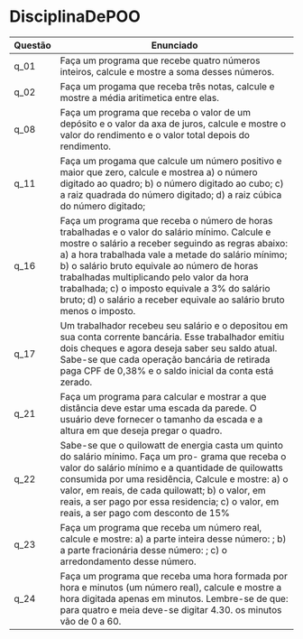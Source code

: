 # DisciplinaDePOO
 Questão | Enunciado
--------- | ------
q_01| Faça um programa que recebe quatro números inteiros, calcule e mostre a soma desses números.
q_02 | Faça um progama que receba três notas, calcule e mostre a média aritimetica entre elas.
q_08 | Faça um programa que receba o valor de um depósito e o valor da axa de juros, calcule e mostre o valor do rendimento e o valor total depois do rendimento.
q_11 | Faça um progama que calcule um número positivo e maior que zero, calcule e mostrea a) o número digitado ao quadro; b) o número digitado ao cubo; c) a raiz quadrada do número digitado; d) a raiz cúbica do número digitado;
q_16| Faça um programa que receba o número de horas trabalhadas e o valor do salário mínimo. Calcule e mostre o salário a receber seguindo as regras abaixo: a) a hora trabalhada vale a metade do salário mínimo; b) o salário bruto equivale ao número de horas trabalhadas multiplicando pelo valor da hora trabalhada; c) o imposto equivale a 3% do salário bruto; d) o salário a receber equivale ao salário bruto menos o imposto.
q_17| Um trabalhador recebeu seu salário e o depositou em sua conta corrente bancária. Esse trabalhador emitiu dois cheques e agora deseja saber seu saldo atual. Sabe-se que cada operação bancária de retirada paga CPF de 0,38% e o saldo inicial da conta está zerado.
q_21| Faça um programa para calcular e mostrar a que distância deve estar uma escada da parede. O usuário deve fornecer o tamanho da escada e a altura em que deseja pregar o quadro. 
q_22| Sabe-se que o quilowatt de energia casta um quinto do salário mínimo. Faça um pro- grama que receba o valor do salário mínimo e a quantidade de quilowatts consumida por uma residência, Calcule e mostre: a) o valor, em reais, de cada quilowatt; b) o valor, em reais, a ser pago por essa residencia; c) o valor, em reais, a ser pago com desconto de 15%
q_23|Faça um programa que receba um número real, calcule e mostre: a) a parte inteira desse número: ; b) a parte fracionária desse número: ; c) o arredondamento desse número.
q_24|Faça um programa que receba uma hora formada por hora e minutos (um número real), calcule e mostre a hora digitada apenas em minutos. Lembre-se de que: para quatro e meia deve-se digitar 4.30. os minutos vão de 0 a 60.